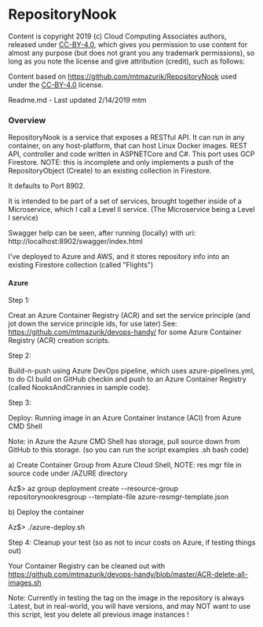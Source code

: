 ﻿RepositoryNook
==============

Content is copyright 2019 (c) Cloud Computing Associates authors, released under [CC-BY-4.0](https://creativecommons.org/licenses/by/4.0/), which gives you permission to use content for almost any purpose (but does not grant you any trademark permissions), so long as you note the license and give attribution (credit), such as follows:


Content based on https://github.com/mtmazurik/RepositoryNook used under the [CC-BY-4.0](https://creativecommons.org/licenses/by/4.0/) license.

Readme.md - Last updated 2/14/2019 mtm

### Overview
RepositoryNook is a service that exposes a RESTful API. It can run in any container, on any host-platform, that can host Linux Docker images.
REST API, controller and code written in ASPNETCore and C#. This port uses GCP Firestore.
NOTE: this is incomplete and only implements a push of the RepositoryObject (Create) to an existing collection in Firestore.

It defaults to Port 8902.  

It is intended to be part of a set of services, brought together inside of a Microservice, which I call a Level II service. (The Microservice being a Level I service)

Swagger help can be seen, after running (locally) with uri: http://localhost:8902/swagger/index.html

I've deployed to Azure and AWS, and it stores repository info into an existing Firestore collection (called "Flights")

#### Azure 
Step 1:

Creat an Azure Container Registry (ACR) and set the service principle (and jot down the service principle ids, for use later)
See: https://github.com/mtmazurik/devops-handy/  for some Azure Container Registry (ACR) creation scripts.

Step 2:

Build-n-push using Azure DevOps pipeline, which uses azure-pipelines.yml, to do CI build on GitHub checkin and push to an Azure Container Registry (called NooksAndCrannies in sample code).

Step 3:

Deploy:  Running image in an Azure Container Instance (ACI) from Azure CMD Shell

Note: in Azure the Azure CMD Shell has storage, pull source down from GitHub to this storage.
(so you can run the script examples .sh bash code)

a) Create Container Group from Azure Cloud Shell, NOTE: res mgr file in source code under /AZURE directory

Az$> az group deployment create --resource-group repositorynookresgroup --template-file azure-resmgr-template.json

b) Deploy the container

Az$> ./azure-deploy.sh     

Step 4:  Cleanup your test   (so as not to incur costs on Azure, if testing things out)

Your Container Registry can be cleaned out with https://github.com/mtmazurik/devops-handy/blob/master/ACR-delete-all-images.sh

Note: Currently in testing the tag on the image in the repository is always :Latest, but in real-world, you will have
versions, and may NOT want to use this script, lest you delete all previous image instances !
